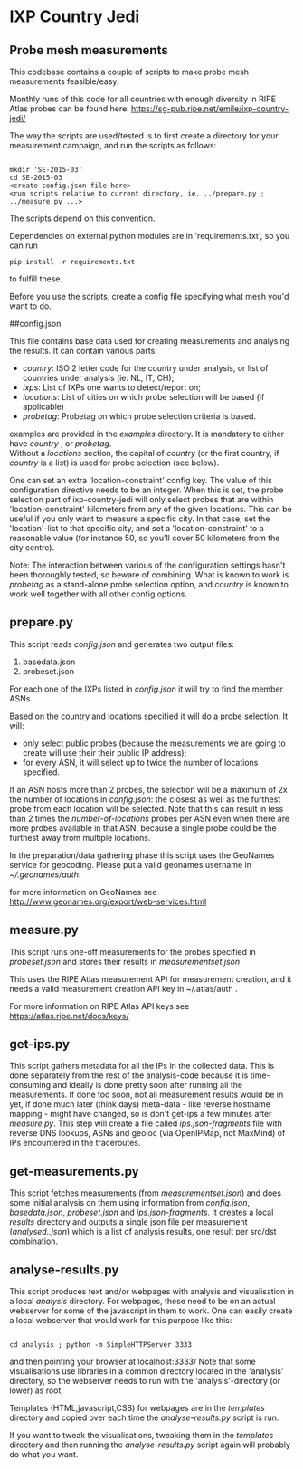 
# IXP Country Jedi

## Probe mesh measurements

This codebase contains a couple of scripts to make probe mesh
measurements feasible/easy.

Monthly runs of this code for all countries with enough diversity in RIPE Atlas probes can be found here: https://sg-pub.ripe.net/emile/ixp-country-jedi/

The way the scripts are used/tested is to first create a directory for
your measurement campaign, and run the scripts as follows:

```shell

mkdir 'SE-2015-03'
cd SE-2015-03 
<create config.json file here>
<run scripts relative to current directory, ie. ../prepare.py ; 
../measure.py ...>

```

The scripts depend on this convention.

Dependencies on external python modules are in 'requirements.txt',
so you can run

```shell
pip install -r requirements.txt
```

to fulfill these.

Before you use the scripts, create a config file specifying what
mesh you'd want to do.

##config.json

This file contains base data used for creating measurements and
analysing the results.  It can contain various parts:

* *country*:   ISO 2 letter code for the country under analysis, or list of countries under analysis (ie. NL, IT, CH);
* *ixps*: List of IXPs one wants to detect/report on;
* *locations*: List of cities on which probe selection will be based (if applicable)
* *probetag*: Probetag on which probe selection criteria is based.

examples are provided in the _examples_ directory. It is mandatory to either have _country_ , or _probetag_.  
Without a *locations* section, the capital of *country* (or the first country, if *country*
is a list) is used for probe selection (see below).

One can set an extra 'location-constraint' config key. The value of this
configuration directive needs to be an integer. When this is set, the probe
selection part of ixp-country-jedi will only select probes that are within
'location-constraint' kilometers from any of the given locations.
This can be useful if you only want to measure a specific city.  In that case,
set the 'location'-list to that specific city, and set a 'location-constraint'
to a reasonable value (for instance 50, so you'll cover 50 kilometers from the
city centre).

Note: The interaction between various of the configuration settings hasn't been
thoroughly tested, so beware of combining. What is known to work is _probetag_
as a stand-alone probe selection option, and _country_ is known to work well
together with all other config options.

## prepare.py

This script reads _config.json_ and generates two output files:
1. basedata.json
2. probeset.json

For each one of the IXPs listed in _config.json_ it will try to find the
member ASNs.

Based on the country and locations specified it will do a probe
selection.  It will:

- only select public probes (because the measurements we are going to create 
will use their their public IP address);
- for every ASN, it will select up to twice the number of locations specified.

If an ASN hosts more than 2 probes, the selection will be a maximum of 2x
the number of locations in _config.json_: the closest as well as the
furthest probe from each location will be selected.  Note that this
can result in less than 2 times the _number-of-locations_ probes per
ASN even when there are more probes available in that ASN, because
a single probe could be the furthest away from multiple locations.

In the preparation/data gathering phase this script uses the GeoNames
service for geocoding.  Please put a valid geonames username in
_~/.geonames/auth_.

for more information on GeoNames see http://www.geonames.org/export/web-services.html

## measure.py

This script runs one-off measurements for the probes specified in
_probeset.json_ and stores their results in _measurementset.json_

This uses the RIPE Atlas measurement API for measurement creation,
and it needs a valid measurement creation API key in ~/.atlas/auth
. 

For more information on RIPE Atlas API keys see https://atlas.ripe.net/docs/keys/

## get-ips.py

This script gathers metadata for all the IPs in the collected data.
This is done separately from the rest of the analysis-code because it
is time-consuming and ideally is done pretty soon after running all the
measurements. If done too soon, not all measurement results would be in
yet, if done much later (think days) meta-data - like reverse hostname
mapping - might have changed, so  is don't get-ips a few
minutes after _measure.py_. This step will create a file called _ips.json-fragments_
file with reverse DNS lookups, ASNs and geoloc (via OpenIPMap, not
MaxMind) of IPs encountered in the traceroutes.

## get-measurements.py

This script fetches measurements (from _measurementset.json_) and
does some initial analysis on them using information from _config.json_,
_basedata.json_, _probeset.json_ and _ips.json-fragments_.  It creates a
local _results_ directory and outputs a single json file per
measurement (_analysed.<msmid>.json_) which is a list of analysis
results, one result per src/dst combination.

## analyse-results.py

This script produces text and/or webpages with analysis and visualisation in a
local _analysis_ directory. For webpages, these need to be on an actual
webserver for some of the javascript in them to work. One can easily create a
local webserver that would work for this purpose like this: 

```shell

cd analysis ; python -m SimpleHTTPServer 3333

```

and then pointing your browser at localhost:3333/<viz-name> Note
that some visualisations use libraries in a common directory located
in the 'analysis' directory, so the webserver needs to run with the
'analysis'-directory (or lower) as root.

Templates (HTML,javascript,CSS) for webpages are in the _templates_
directory and copied over each time the _analyse-results.py_ script
is run.

If you want to tweak the visualisations, tweaking them in the
_templates_ directory and then running the _analyse-results.py_ script
again will probably do what you want.



